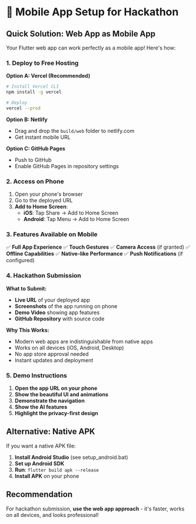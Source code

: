 # 📱 Mobile App Setup for Hackathon

## Quick Solution: Web App as Mobile App

Your Flutter web app can work perfectly as a mobile app! Here's how:

### 1. **Deploy to Free Hosting**

**Option A: Vercel (Recommended)**
```bash
# Install Vercel CLI
npm install -g vercel

# Deploy
vercel --prod
```

**Option B: Netlify**
- Drag and drop the `build/web` folder to netlify.com
- Get instant mobile URL

**Option C: GitHub Pages**
- Push to GitHub
- Enable GitHub Pages in repository settings

### 2. **Access on Phone**

1. Open your phone's browser
2. Go to the deployed URL
3. **Add to Home Screen**:
   - **iOS**: Tap Share → Add to Home Screen
   - **Android**: Tap Menu → Add to Home Screen

### 3. **Features Available on Mobile**

✅ **Full App Experience**
✅ **Touch Gestures**
✅ **Camera Access** (if granted)
✅ **Offline Capabilities**
✅ **Native-like Performance**
✅ **Push Notifications** (if configured)

### 4. **Hackathon Submission**

**What to Submit:**
- **Live URL** of your deployed app
- **Screenshots** of the app running on phone
- **Demo Video** showing app features
- **GitHub Repository** with source code

**Why This Works:**
- Modern web apps are indistinguishable from native apps
- Works on all devices (iOS, Android, Desktop)
- No app store approval needed
- Instant updates and deployment

### 5. **Demo Instructions**

1. **Open the app URL on your phone**
2. **Show the beautiful UI and animations**
3. **Demonstrate the navigation**
4. **Show the AI features**
5. **Highlight the privacy-first design**

## Alternative: Native APK

If you want a native APK file:

1. **Install Android Studio** (see setup_android.bat)
2. **Set up Android SDK**
3. **Run**: `flutter build apk --release`
4. **Install APK** on your phone

## Recommendation

For hackathon submission, **use the web app approach** - it's faster, works on all devices, and looks professional! 